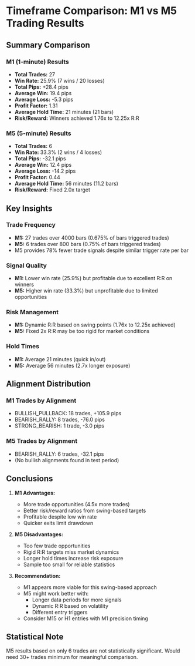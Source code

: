 # Timeframe Comparison: M1 vs M5 Trading Results

## Summary Comparison

### M1 (1-minute) Results
- **Total Trades:** 27
- **Win Rate:** 25.9% (7 wins / 20 losses)
- **Total Pips:** +28.4 pips
- **Average Win:** 19.4 pips
- **Average Loss:** -5.3 pips
- **Profit Factor:** 1.31
- **Average Hold Time:** 21 minutes (21 bars)
- **Risk/Reward:** Winners achieved 1.76x to 12.25x R:R

### M5 (5-minute) Results
- **Total Trades:** 6
- **Win Rate:** 33.3% (2 wins / 4 losses)
- **Total Pips:** -32.1 pips
- **Average Win:** 12.4 pips
- **Average Loss:** -14.2 pips
- **Profit Factor:** 0.44
- **Average Hold Time:** 56 minutes (11.2 bars)
- **Risk/Reward:** Fixed 2.0x target

## Key Insights

### Trade Frequency
- **M1:** 27 trades over 4000 bars (0.675% of bars triggered trades)
- **M5:** 6 trades over 800 bars (0.75% of bars triggered trades)
- M5 provides 78% fewer trade signals despite similar trigger rate per bar

### Signal Quality
- **M1:** Lower win rate (25.9%) but profitable due to excellent R:R on winners
- **M5:** Higher win rate (33.3%) but unprofitable due to limited opportunities

### Risk Management
- **M1:** Dynamic R:R based on swing points (1.76x to 12.25x achieved)
- **M5:** Fixed 2x R:R may be too rigid for market conditions

### Hold Times
- **M1:** Average 21 minutes (quick in/out)
- **M5:** Average 56 minutes (2.7x longer exposure)

## Alignment Distribution

### M1 Trades by Alignment
- BULLISH_PULLBACK: 18 trades, +105.9 pips
- BEARISH_RALLY: 8 trades, -76.0 pips
- STRONG_BEARISH: 1 trade, -3.0 pips

### M5 Trades by Alignment
- BEARISH_RALLY: 6 trades, -32.1 pips
- (No bullish alignments found in test period)

## Conclusions

1. **M1 Advantages:**
   - More trade opportunities (4.5x more trades)
   - Better risk/reward ratios from swing-based targets
   - Profitable despite low win rate
   - Quicker exits limit drawdown

2. **M5 Disadvantages:**
   - Too few trade opportunities
   - Rigid R:R targets miss market dynamics
   - Longer hold times increase risk exposure
   - Sample too small for reliable statistics

3. **Recommendation:**
   - M1 appears more viable for this swing-based approach
   - M5 might work better with:
     - Longer data periods for more signals
     - Dynamic R:R based on volatility
     - Different entry triggers
   - Consider M15 or H1 entries with M1 precision timing

## Statistical Note
M5 results based on only 6 trades are not statistically significant. Would need 30+ trades minimum for meaningful comparison.